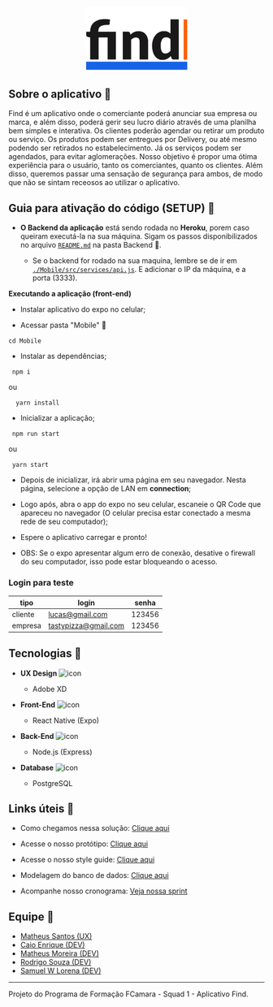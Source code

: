 <p align="center">
<img src="./Backend/uploads/find-anim-logo.gif" alt="find-logo" width="200px"/>
</p>

## Sobre o aplicativo :iphone:

Find é um aplicativo onde o comerciante poderá anunciar sua empresa ou marca, e além disso, poderá gerir seu lucro diário através de uma planilha bem simples e interativa. Os clientes poderão agendar ou retirar um produto ou serviço. Os produtos podem ser entregues por Delivery, ou até mesmo podendo ser retirados no estabelecimento. Já os serviços podem ser agendados, para evitar aglomerações. Nosso objetivo é propor uma ótima experiência para o usuário, tanto os comerciantes, quanto os clientes. Além disso, queremos passar uma sensação de segurança para ambos, de modo que não se sintam receosos ao utilizar o aplicativo.


## Guia para ativação do código (SETUP) :pushpin:

- **O Backend da aplicação** está sendo rodada no __Heroku__, porem caso queiram executá-la na sua máquina.
  Sigam os passos disponibilizados no arquivo [`README.md`](./Backend/Readme.md) na pasta Backend :open_file_folder:.
  
  - Se o backend for rodado na sua maquina, lembre se de ir em [`./Mobile/src/services/api.js`](./Mobile/src/services/api.js). 
  E adicionar o IP da máquina, e a porta (3333).
  
**Executando a aplicação (front-end)**

- Instalar aplicativo do expo no celular;

- Acessar pasta "Mobile" :open_file_folder:

```node
cd Mobile
```

- Instalar as dependências;

```node
 npm i
```
ou

```node
  yarn install
```

- Inicializar a aplicação;

```node
 npm run start
```
ou

```node
 yarn start
```

- Depois de inicializar, irá abrir uma página em seu navegador. Nesta página, selecione a opção de LAN em **connection**;
- Logo após, abra o app do expo no seu celular, escaneie o QR Code que apareceu no navegador (O celular precisa estar conectado a mesma rede de seu computador);
- Espere o aplicativo carregar e pronto! 

- OBS: Se o expo apresentar algum erro de conexão, desative o firewall do seu computador, isso pode estar bloqueando o acesso.

### Login para teste

| tipo  |        login       |  senha |
|-------|--------------------|--------|
|cliente|lucas@gmail.com     | 123456 |
|empresa|tastypizza@gmail.com| 123456 |



## Tecnologias :pushpin:

- **UX Design** <img src="https://upload.wikimedia.org/wikipedia/commons/thumb/c/c2/Adobe_XD_CC_icon.svg/1200px-Adobe_XD_CC_icon.svg.png" alt="icon" width="20px"/> 
    - Adobe XD
    
- **Front-End** <img src="https://upload.wikimedia.org/wikipedia/commons/thumb/a/a7/React-icon.svg/1200px-React-icon.svg.png" alt="icon" width="35px"/>
    - React Native (Expo)
    
- **Back-End** <img src="https://i0.wp.com/codigosimples.net/wp-content/uploads/2017/03/nodejs.png?fit=500%2C500&ssl=1" alt="icon" width="35px"/> 
    - Node.js (Express)
    
- **Database** <img src="https://upload.wikimedia.org/wikipedia/commons/thumb/2/29/Postgresql_elephant.svg/1200px-Postgresql_elephant.svg.png" alt="icon" width="20px"/> 

    - PostgreSQL



## Links úteis :link:

- Como chegamos nessa solução: [Clique aqui](https://docs.google.com/document/d/1Vsk6FfSIcFM8ikHsm82gj1hrL63U6hUuCF7S36d11aU/edit)

- Acesse o nosso protótipo: [Clique aqui](https://xd.adobe.com/view/db18172e-c565-45f8-5975-420162bf4ce1-ad29/)

- Acesse o nosso style guide: [Clique aqui](https://xd.adobe.com/view/489e7a75-0e3b-4e31-440a-8272bdc31f54-3eaf/)

- Modelagem do banco de dados: [Clique aqui](https://whimsical.com/Em9E37vFo2G1r3vHxHXCCM)

- Acompanhe nosso cronograma: [Veja nossa sprint](./Sprints)


## Equipe :pushpin:

- [Matheus Santos (UX)](https://www.linkedin.com/in/matheus-santos-7347421a1/)
- [Caio Enrique (DEV)](https://github.com/100f)
- [Matheus Moreira (DEV)](https://github.com/matheus-moreira7581)
- [Rodrigo Souza (DEV)](https://github.com/rodrigoscruz)
- [Samuel W Lorena (DEV)](https://github.com/SamukaWenceslau)

---
Projeto do Programa de Formação FCamara - Squad 1 - Aplicativo Find.
